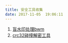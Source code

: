 ```yaml
---
title: 安全工具收集
date: 2017-11-05  19:06:11
---
```

1. [盲水印处理bwm](https://github.com/chishaxie/BlindWaterMark)
2. [crc32碰撞解密工具](https://github.com/theonlypwner/crc32)
